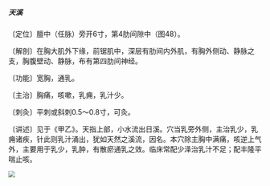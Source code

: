 ##### 天溪

〔定位〕膻中（任脉）旁开6寸，第4肋间隙中（图48）。

〔解剖〕在胸大肌外下缘，前锯肌中，深层有肋间内外肌，有胸外侧动、静脉之支，胸腹壁动、静脉，布有第四肋间神经。

〔功能〕宽胸，通乳。

〔主治〕胸痛，咳嗽，乳痈，乳汁少。

〔刺灸〕平刺或斜刺0.5～0.8寸，可灸。

〔讲述〕见于《甲乙》。天指上部，小水流出日溪。穴当乳旁外侧，主治乳少，乳痈诸疾，针此则乳汁涌出，犹如天然之溪流，因名。本穴除主胸中满痛，咳逆上气外，主要用于乳少，乳肿，有散瘀通乳之效。临床常配少泽治乳汁不足；配丰隆平喘止咳。

<img src="./img/图48.jpg" style="zoom:80%;" />
